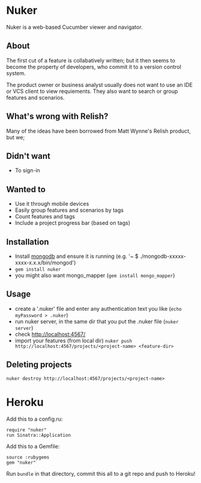 # Nuker
Nuker is a web-based Cucumber viewer and navigator.

## About
The first cut of a feature is collabatively written; but it then seems to become the property of developers, who commit it to a version control system.

The product owner or business analyst usually does not want to use an IDE or VCS client to view requiements. They also want to search or group features and scenarios.

## What's wrong with Relish?
Many of the ideas have been borrowed from Matt Wynne's Relish product, but we;

## Didn't want
* To sign-in

## Wanted to
* Use it through mobile devices
* Easily group features and scenarios by tags
* Count features and tags
* Include a project progress bar (based on tags)

## Installation
* Install [mongodb](http://www.mongodb.org/display/DOCS/Quickstart "mongodb") and ensure it is running  (e.g. '~ $ ./mongodb-xxxxx-xxxx-x.x.x/bin/mongod')
* ```gem install nuker```
* you might also want mongo_mapper (```gem install mongo_mapper```)

## Usage
* create a '.nuker' file and enter any authentication text you like (```echo myPassword > .nuker```)
* run nuker server, in the same dir that you put the .nuker file (```nuker server```)
* check [http://localhost:4567/](http://localhost:4567/)
* import your features (from local dir) ```nuker push http://localhost:4567/projects/<project-name> <feature-dir>```

## Deleting projects
```nuker destroy http://localhost:4567/projects/<project-name>```


# Heroku
Add this to a config.ru:

```
require "nuker"
run Sinatra::Application
```

Add this to a Gemfile:

```
source :rubygems
gem "nuker"
```

Run ```bundle``` in that directory, commit this all to a git repo and push to Heroku!
